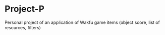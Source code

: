 # Project-P
Personal project of an application of Wakfu game items (object score, list of resources, filters)
